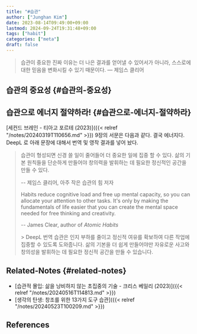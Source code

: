 ```yaml
---
title: "#습관"
author: ["Junghan Kim"]
date: 2023-08-14T09:49:00+09:00
lastmod: 2024-09-24T19:31:48+09:00
tags: ["habit"]
categories: ["meta"]
draft: false
---
```


> 습관이 중요한 진짜 이유는 더 나은 결과를 얻어낼 수 있어서가 아니라, 스스로에 대한 믿음을 변화시킬 수 있기 때문이다. — 제임스 클리어

<!--more-->


## 습관의 중요성 {#습관의-중요성}


## 습관으로 에너지 절약하라! {#습관으로-에너지-절약하라}



[세컨드 브레인 - 티아고 포르테 (2023)]({{< relref "/notes/20240319T110656.md" >}}) 9장의 서문은 다음과 같다. 결국 에너지다. DeepL 로 아래 문장에 대해서 번역 및 영작 결과를 넣어 놨다.

> 습관이 형성되면 신경 쓸 일이 줄어들어 더 중요한 일에 집중 할 수 있다. 삶의 기본 원칙들을 단순하게 만들어야 창의력을 발휘하는 데 필요한 정신적인 공간을 만들 수 있다.
>
> -- 제임스 클리어, 아주 작은 습관의 힘 저자
>
> Habits reduce cognitive load and free up mental capacity, so you can allocate your attention to other tasks. It's only by making the fundamentals of life easier that you can create the mental space needed for free thinking and creativity.
>
> -- James Clear, author of _Atomic Habits_
>
> &gt; DeepL 번역 습관은 인지 부하를 줄이고 정신적 여유를 확보하여 다른 작업에 집중할 수 있도록 도와줍니다. 삶의 기본을 더 쉽게 만들어야만 자유로운 사고와 창의성을 발휘하는 데 필요한 정신적 공간을 만들 수 있습니다.


## Related-Notes {#related-notes}

-   [습관적 몰입: 삶을 낭비하지 않는 초집중의 기술 - 크리스 베일리 (2023)]({{< relref "/notes/20240516T114813.md" >}})
-   [생각의 탄생: 창조를 위한 13가지 도구 습관]({{< relref "/notes/20240523T100209.md" >}})

## References

<style>.csl-entry{text-indent: -1.5em; margin-left: 1.5em;}</style><div class="csl-bib-body">
</div>

